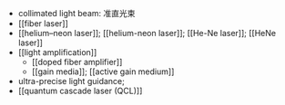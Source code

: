 - collimated light beam: 准直光束
- [[fiber laser]]
- [[helium–neon laser]]; [[helium-neon laser]]; [[He-Ne laser]]; [[HeNe laser]]
- [[light amplification]]
    - [[doped fiber amplifier]]
    - [[gain media]]; [[active gain medium]]
- ultra-precise light guidance;
- [[quantum cascade laser (QCL)]]
